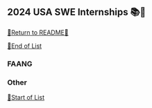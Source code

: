 ## 2024 USA SWE Internships :books::eagle:

[:page_with_curl:Return to README:page_with_curl:](/)

[:arrow_down_small:End of List](#bottom)
<a name="top"></a>

### FAANG

<!-- TABLE_FAANG_START -->
<!-- TABLE_FAANG_END -->

### Other

<!-- TABLE_START -->
<!-- TABLE_END -->

<a name="bottom"></a>
[:arrow_up_small:Start of List](#top)
